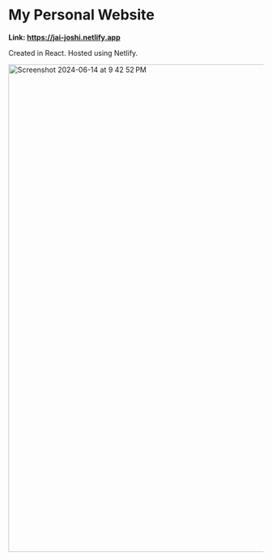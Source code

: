 # My Personal Website

**Link: https://jai-joshi.netlify.app**

Created in React. Hosted using Netlify.

<img width="964" alt="Screenshot 2024-06-14 at 9 42 52 PM" src="https://github.com/Jai0212/My-Website/assets/86296165/8836af51-d5ff-403b-9028-e261f85ae309">